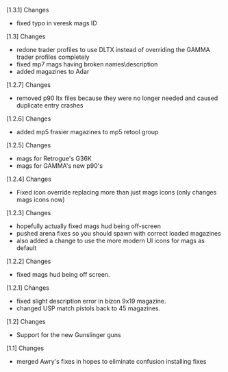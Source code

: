 [1.3.1] Changes
- fixed typo in veresk mags ID

[1.3] Changes
- redone trader profiles to use DLTX instead of overriding the GAMMA trader profiles completely
- fixed mp7 mags having broken names\description
- added magazines to Adar

[1.2.7] Changes
- removed p90 ltx files because they were no longer needed and caused duplicate entry crashes

[1.2.6] Changes
- added mp5 frasier magazines to mp5 retool group

[1.2.5] Changes
- mags for Retrogue's G36K
- mags for GAMMA's new p90's

[1.2.4] Changes
- Fixed icon override replacing more than just mags icons (only changes mags icons now)

[1.2.3] Changes
- hopefully actually fixed mags hud being off-screen
- pushed arena fixes so you should spawn with correct loaded magazines
- also added a change to use the more modern UI icons for mags as default

[1.2.2] Changes 
- fixed mags hud being off screen. 

[1.2.1] Changes 
- fixed slight description error in bizon 9x19 magazine.
- changed USP match pistols back to 45 magazines.

[1.2] Changes
- Support for the new Gunslinger guns

[1.1] Changes
- merged Awry's fixes in hopes to eliminate confusion installing fixes
